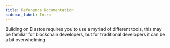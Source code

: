 ```yaml
---
title: Reference Documentation
sidebar_label: Intro
---
```


Building on Elastos requires you to use a myriad of different tools, this may be familiar for blockchain developers, 
but for traditional developers it can be a bit overwhelming
